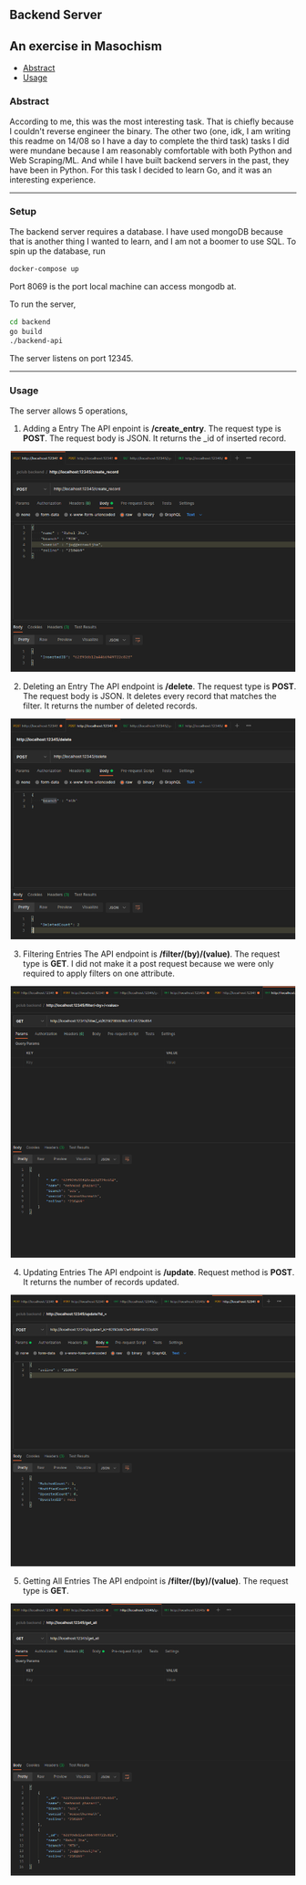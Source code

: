 ## Backend Server
An exercise in Masochism
-------------------------
- [Abstract](#abstract)
- [Usage](#setup)

### Abstract
According to me, this was the most interesting task. That is chiefly because I couldn't reverse engineer the binary. The other two (one, idk, I am writing this readme on 14/08 so I have a day to complete the third task) tasks I did were mundane because I am reasonably comfortable with both Python and Web Scraping/ML. And while I have built backend servers in the past, they have been in Python. For this task I decided to learn Go, and it was an interesting experience.

-------------------------
### Setup
The backend server requires a database. I have used mongoDB because that is another thing I wanted to learn, and I am not a boomer to use SQL. To spin up the database, run
```bash
docker-compose up
```

Port 8069 is the port local machine can access mongodb at. 

To run the server, 
```bash
cd backend
go build 
./backend-api
```
The server listens on port 12345.

-------------------------
### Usage
The server allows 5 operations, 
1. Adding a Entry
The API enpoint is **/create_entry**. The request type is **POST**.
The request body is JSON.
It returns the _id of inserted record.
<p align="center"><img src="images/add-postman.png" width="500"></p>

2. Deleting an Entry
The API endpoint is **/delete**. The request type is **POST**. The request body is JSON. It deletes every record that matches the filter. It returns the number of deleted records.
<p align="center"><img src="images/del-postman.png" width="500"></p>

3. Filtering Entries
The API endpoint is **/filter/(by)/(value)**. The request type is **GET**. I did not make it a post request because we were only required to apply filters on one attribute.
<p align="center"><img src="images/filter-postman.png" width="500"></p>

4. Updating Entries
The API endpoint is **/update**. Request method is **POST**. It returns the number of records updated.
<p align="center"><img src="images/update-postman.png" width="500"></p>

5. Getting All Entries
The API endpoint is **/filter/(by)/(value)**. The request type is **GET**. 
<p align="center"><img src="images/get_all-postman.png" width="500"></p>